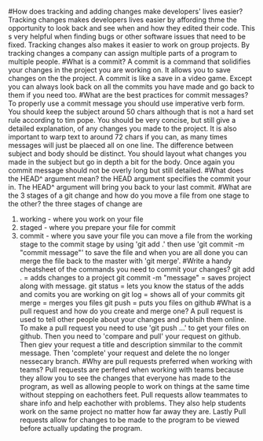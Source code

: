 #How does tracking and adding changes make developers' lives easier?
Tracking changes makes developers lives easier by affording thme the opportunity to look back and see when and how they edited their code. This s very helpful when finding bugs or other software issues that need to be fixed. Tracking changes also makes it easier to work on group projects. By tracking changes a company can assign multiple parts of a program to multiple people.
#What is a commit?
A commit is a command that solidifies your changes in the project you are working on. It allows you to save changes on the the project. A commit is like a save in a video game. Except you can always look back on all the commits you have made and go back to them if you need too.
#What are the best practices for commit messages?
To properly use a commit message you should use imperative verb form. You should keep the subject around 50 chars although that is not a hard set rule according to tim pope. You should be very concise, but still give a detailed explanation, of any changes you made to the project. It is also important to warp text to around 72 chars if you can, as many times messages will just be plaeced all on one line. The difference between subject and body should be distinct. You should layout what changes you made in the subject but go in depth a bit for the body. Once again you commit message should not be overly long but still detailed.
#What does the HEAD^ argument mean?
the HEAD argument specifies the commit your in. The HEAD^ argument will bring you back to your last commit. 
#What are the 3 stages of a git change and how do you move a file from one stage to the other?
the three stages of change are
1. working - where you work on your file
2. staged - where you prepare your file for commit
3. commit - where you save your file
you can move a file from the working stage to the commit stage by using 'git add .' 
then use 'git commit -m "commit message"' to save the file and when you are all done you can merge the file back to the master with 'git merge'.
#Write a handy cheatsheet of the commands you need to commit your changes?
git add . = adds changes to a project
git commit -m "message" = saves project along with message. 
git status = lets you know the status of the adds and comits you are working on 
git log = shows all of your commits
git merge = merges you files
git push = puts you files on github
#What is a pull request and how do you create and merge one?
A pull request is used to tell other people about your changes and publsih them online. To make a pull request you need to use 'git push ...' to get your files on github. Then you need to 'compare and pull' your request on github. Then giev your request a title and description simmilar to the commit message. Then 'complete' your request and delete the no longer nessecary branch.
#Why are pull requests preferred when working with teams?
Pull requests are perfered when working with teams because they allow you to see the changes that everyone has made to the program, as well as allowing people to work on things at the same time without stepping on eachothers feet. Pull requests allow teammates to share info and help eachother with problems. They also help students work on the same project no matter how far away they are. Lastly Pull requests allow for changes to be made to the program to be viewed before actually updating the program.  